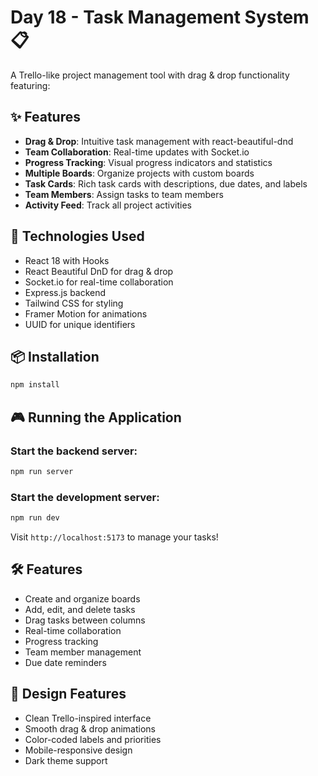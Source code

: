 # Day 18 - Task Management System 📋

A Trello-like project management tool with drag & drop functionality featuring:

## ✨ Features

- **Drag & Drop**: Intuitive task management with react-beautiful-dnd
- **Team Collaboration**: Real-time updates with Socket.io
- **Progress Tracking**: Visual progress indicators and statistics
- **Multiple Boards**: Organize projects with custom boards
- **Task Cards**: Rich task cards with descriptions, due dates, and labels
- **Team Members**: Assign tasks to team members
- **Activity Feed**: Track all project activities

## 🚀 Technologies Used

- React 18 with Hooks
- React Beautiful DnD for drag & drop
- Socket.io for real-time collaboration
- Express.js backend
- Tailwind CSS for styling
- Framer Motion for animations
- UUID for unique identifiers

## 📦 Installation

```bash
npm install
```

## 🎮 Running the Application

### Start the backend server:
```bash
npm run server
```

### Start the development server:
```bash
npm run dev
```

Visit `http://localhost:5173` to manage your tasks!

## 🛠️ Features

- Create and organize boards
- Add, edit, and delete tasks
- Drag tasks between columns
- Real-time collaboration
- Progress tracking
- Team member management
- Due date reminders

## 🎨 Design Features

- Clean Trello-inspired interface
- Smooth drag & drop animations
- Color-coded labels and priorities
- Mobile-responsive design
- Dark theme support
